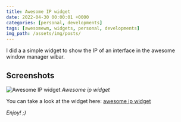 ```yaml
---
title: Awesome IP widget
date: 2022-04-30 00:00:01 +0000
categories: [personal, developments]
tags: [awesomewm, widgets, personal, developments]
img_path: /assets/img/posts/
---
```


I did a a simple widget to show the IP of an interface in the awesome window manager wibar.  

## Screenshots
![Awesome IP widget](awesome-ip-widget-screenshot.jpeg)
_Awesome ip widget_

You can take a look at the widget here: [awesome ip widget](https://github.com/rubenhortas/awesome-ip-widget)

_Enjoy! ;)_